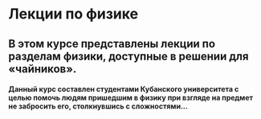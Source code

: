# Лекции по физике

## В этом курсе представлены лекции по разделам физики, доступные в решении для «чайников».

#### Данный курс составлен студентами Кубанского университета с целью помочь людям пришедшим в физику при взгляде на предмет не забросить его, столкнувшись с сложностями...